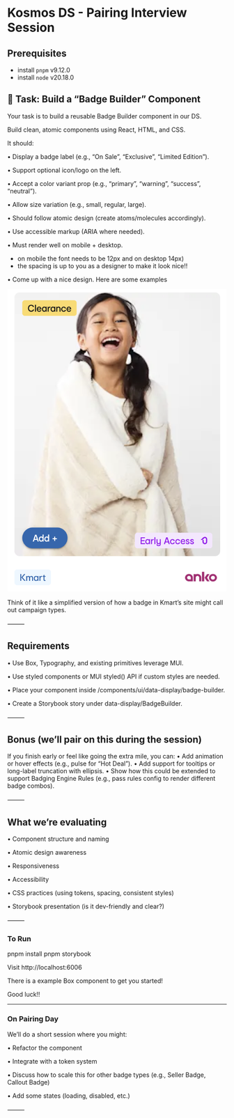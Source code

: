 # Kosmos DS - Pairing Interview Session


## Prerequisites
- install `pnpm` v9.12.0
- install `node` v20.18.0



## 🎯 Task: Build a “Badge Builder” Component

Your task is to build a reusable Badge Builder component in our DS.


Build clean, atomic components using React, HTML, and CSS.


It should:

•	Display a badge label (e.g., “On Sale”, “Exclusive”, “Limited Edition”).

•	Support optional icon/logo on the left.

•	Accept a color variant prop (e.g., “primary”, “warning”, “success”, “neutral”).

•	Allow size variation (e.g., small, regular, large).

•	Should follow atomic design (create atoms/molecules accordingly).

•	Use accessible markup (ARIA where needed).

•	Must render well on mobile + desktop. 
  - on mobile the font needs to be 12px and on desktop 14px)
  - the spacing is up to you as a designer to make it look nice!!

•	Come up with a nice design. Here are some examples

![badge-examples.png](public%2Fimg%2Fbadge-examples.png)

Think of it like a simplified version of how a badge in Kmart’s site might call out campaign types.

⸻

## Requirements

•	Use Box, Typography, and existing primitives leverage MUI.

•	Use styled components or MUI styled() API if custom styles are needed.

•	Place your component inside /components/ui/data-display/badge-builder.

•	Create a Storybook story under data-display/BadgeBuilder.

⸻

## Bonus (we’ll pair on this during the session)

If you finish early or feel like going the extra mile, you can:
•	Add animation or hover effects (e.g., pulse for “Hot Deal”).
•	Add support for tooltips or long-label truncation with ellipsis.
•	Show how this could be extended to support Badging Engine Rules (e.g., pass rules config to render different badge combos).

⸻

## What we’re evaluating

•	Component structure and naming

•	Atomic design awareness

•	Responsiveness

•	Accessibility

•	CSS practices (using tokens, spacing, consistent styles)

•	Storybook presentation (is it dev-friendly and clear?)

⸻

### To Run

pnpm install
pnpm storybook

Visit http://localhost:6006

There is a example Box component to get you started!

Good luck!!

---


### On Pairing Day

We’ll do a short session where you might:

•	Refactor the component

•	Integrate with a token system

•	Discuss how to scale this for other badge types (e.g., Seller Badge, Callout Badge)

•	Add some states (loading, disabled, etc.)

⸻
